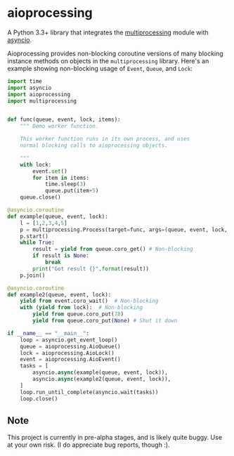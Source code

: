 aioprocessing
=============

A Python 3.3+ library that integrates the [multiprocessing](https://docs.python.org/3/library/multiprocessing.html) module with [asyncio](https://docs.python.org/3/library/asyncio.html).

Aioprocessing provides non-blocking coroutine versions of many blocking instance methods on objects in the `multiprocessing` library. Here's an example showing non-blocking usage of `Event`, `Queue`, and `Lock`:

```python
import time
import asyncio
import aioprocessing
import multiprocessing


def func(queue, event, lock, items):
    """ Demo worker function.

    This worker function runs in its own process, and uses
    normal blocking calls to aioprocessing objects.

    """
    with lock:
        event.set()
        for item in items:
            time.sleep(3)
            queue.put(item+5)
    queue.close()

@asyncio.coroutine
def example(queue, event, lock):
    l = [1,2,3,4,5]
    p = multiprocessing.Process(target=func, args=(queue, event, lock, l))
    p.start()
    while True:
        result = yield from queue.coro_get() # Non-blocking
        if result is None:
            break
        print("Got result {}".format(result))
    p.join()

@asyncio.coroutine
def example2(queue, event, lock):
    yield from event.coro_wait()  # Non-blocking
    with (yield from lock):  # Non-blocking
        yield from queue.coro_put(78)
        yield from queue.coro_put(None) # Shut it down

if __name__ == "__main__":
    loop = asyncio.get_event_loop()
    queue = aioprocessing.AioQueue()
    lock = aioprocessing.AioLock()
    event = aioprocessing.AioEvent()
    tasks = [
        asyncio.async(example(queue, event, lock)), 
        asyncio.async(example2(queue, event, lock)),
    ]
    loop.run_until_complete(asyncio.wait(tasks))
    loop.close()
```

Note
----

This project is currently in pre-alpha stages, and is likely quite buggy. Use at your own risk. (I do appreciate bug reports, though :).
